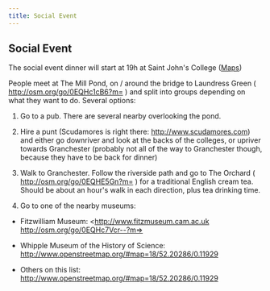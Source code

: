 ```yaml
---
title: Social Event
---
```


## Social Event

The social event dinner will start at 19h at Saint John's College ([Maps](maps2014.html))

People meet at The Mill Pond, on / around the bridge to Laundress Green ( <http://osm.org/go/0EQHc1cB6?m=> ) and split into groups depending on what they want to do. Several options:

1) Go to a pub. There are several nearby overlooking the pond.

2) Hire a punt (Scudamores is right there: <http://www.scudamores.com>) and either go downriver and look at the backs of the colleges, or upriver towards Granchester (probably not all of the way to Granchester though, because they have to be back for dinner)

3) Walk to Granchester. Follow the riverside path and go to The Orchard ( <http://osm.org/go/0EQHE5Gn?m=> ) for a traditional English cream tea. Should be about an hour's walk in each direction, plus tea drinking time.

4) Go to one of the nearby museums:

- Fitzwilliam Museum: <http://www.fitzmuseum.cam.ac.uk http://osm.org/go/0EQHc7Vcr--?m=>

- Whipple Museum of the History of Science: <http://www.openstreetmap.org/#map=18/52.20286/0.11929>

- Others on this list: <http://www.openstreetmap.org/#map=18/52.20286/0.11929>
